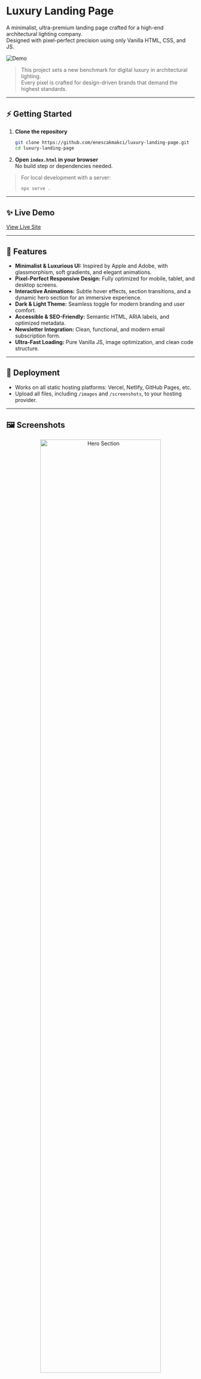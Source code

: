 # Luxury Landing Page

A minimalist, ultra-premium landing page crafted for a high-end architectural lighting company.  
Designed with pixel-perfect precision using only Vanilla HTML, CSS, and JS.

![Demo](demo.gif)

> This project sets a new benchmark for digital luxury in architectural lighting.  
> Every pixel is crafted for design-driven brands that demand the highest standards.

---

## ⚡ Getting Started

1. **Clone the repository**
    ```bash
    git clone https://github.com/enescakmakci/luxury-landing-page.git
    cd luxury-landing-page
    ```
2. **Open `index.html` in your browser**  
    No build step or dependencies needed.

> For local development with a server:
> ```bash
> npx serve .
> ```

---

## ✨ Live Demo

[View Live Site](https://your-live-demo-url.com)

---

## 🚀 Features

- **Minimalist & Luxurious UI:** Inspired by Apple and Adobe, with glassmorphism, soft gradients, and elegant animations.
- **Pixel-Perfect Responsive Design:** Fully optimized for mobile, tablet, and desktop screens.
- **Interactive Animations:** Subtle hover effects, section transitions, and a dynamic hero section for an immersive experience.
- **Dark & Light Theme:** Seamless toggle for modern branding and user comfort.
- **Accessible & SEO-Friendly:** Semantic HTML, ARIA labels, and optimized metadata.
- **Newsletter Integration:** Clean, functional, and modern email subscription form.
- **Ultra-Fast Loading:** Pure Vanilla JS, image optimization, and clean code structure.

---

## 🚢 Deployment

- Works on all static hosting platforms: Vercel, Netlify, GitHub Pages, etc.
- Upload all files, including `/images` and `/screenshots`, to your hosting provider.

---

## 🖼️ Screenshots

<p align="center">
  <img src="./screenshots/hero.png" alt="Hero Section" width="80%" />
  <img src="./screenshots/products.png" alt="Product Grid" width="80%" />
</p>

---

## 🛠️ Tech Stack

- Vanilla **HTML5**
- Modern **CSS3** (Glassmorphism, Grid, Flexbox, Animations)
- **JavaScript** (no frameworks, minimal and clean)

---

## 📂 Project Structure

```text
├── index.html
├── style.css
├── script.js
├── /images
│   ├── Lucent Halo.jpg
│   ├── ArcoLux Beam.PNG
│   └── Linea Nova.jpg
└── /screenshots
    ├── hero.png
    ├── hero2.png
    ├── products.png
    └── products2.png
